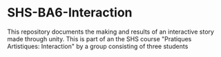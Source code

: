 # SHS-BA6-Interaction
 This repository documents the making and results of an interactive story made through unity. This is part of an the SHS course "Pratiques Artistiques: Interaction" by a group consisting of three students
